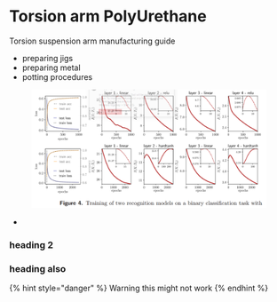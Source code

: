 # Torsion arm PolyUrethane



Torsion suspension arm manufacturing guide

* preparing jigs
* preparing metal
* potting procedures

<figure><img src="../../.gitbook/assets/Capture.PNG" alt=""><figcaption></figcaption></figure>

*

### heading 2

### heading also&#x20;



{% hint style="danger" %}
Warning this might not work
{% endhint %}
